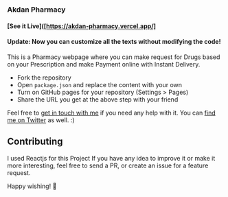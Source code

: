 ### Akdan Pharmacy

#### [See it Live]([https://akdan-pharmacy.vercel.app/]

#### Update: Now you can customize all the texts without modifying the code!
This is a Pharmacy webpage where you can make request for Drugs based on your Prescription and make Payment online with Instant Delivery.

* Fork the repository
* Open `package.json` and replace the content with your own
* Turn on GitHub pages for your repository (Settings > Pages)
* Share the URL you get at the above step with your friend

Feel free to [get in touch with me](mailto:danielakinyoyenu@gmail.com) if you need any help with it. You can [find me on Twitter](https://twitter.com/AkdanGTech) as well. :)


## Contributing
I used Reactjs for this Project
If you have any idea to improve it or make it more interesting, feel free to send a PR, or create an issue for a feature request.

Happy wishing! 🎉
